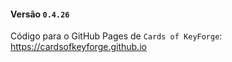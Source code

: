 #### Versão `0.4.26`

Código para o GitHub Pages de `Cards of KeyForge`: https://cardsofkeyforge.github.io
